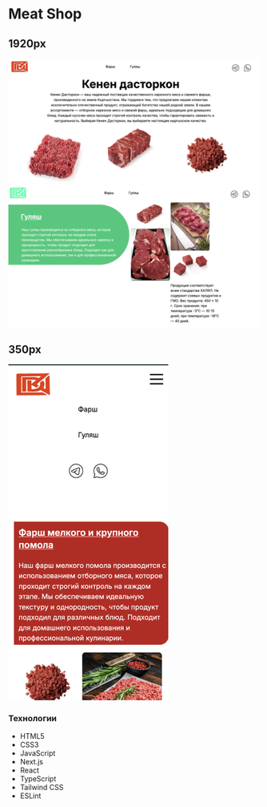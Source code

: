 # Meat Shop

## 1920px

<img src="./src/app/main.png" style="width:920px;"/>
<img src="./src/app/gul.png" style="width:920px;"/>

## 350px

<img src="./src/app/minigul.png" style="width:320px;"/>

### Технологии

- HTML5
- CSS3
- JavaScript
- Next.js
- React
- TypeScript
- Tailwind CSS
- ESLint

